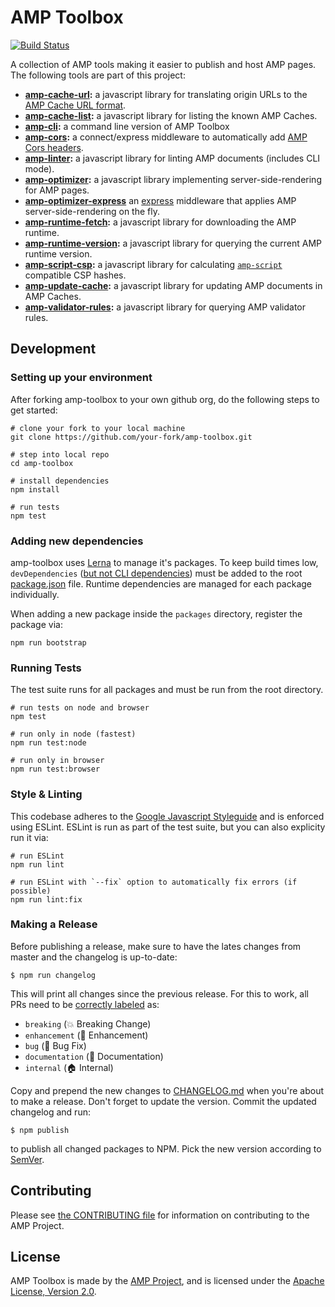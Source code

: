 <!---
Copyright 2015 The AMP HTML Authors. All Rights Reserved.

Licensed under the Apache License, Version 2.0 (the "License");
you may not use this file except in compliance with the License.
You may obtain a copy of the License at

      http://www.apache.org/licenses/LICENSE-2.0

Unless required by applicable law or agreed to in writing, software
distributed under the License is distributed on an "AS-IS" BASIS,
WITHOUT WARRANTIES OR CONDITIONS OF ANY KIND, either express or implied.
See the License for the specific language governing permissions and
limitations under the License.
-->

# AMP Toolbox

[![Build Status](https://travis-ci.org/ampproject/amp-toolbox.svg?branch=main)](https://travis-ci.org/ampproject/amp-toolbox)

A collection of AMP tools making it easier to publish and host AMP pages. The following tools are part of this project:

- **[amp-cache-url](/packages/cache-url):** a javascript library for translating origin URLs to the [AMP Cache URL format](https://developers.google.com/amp/cache/overview).
- **[amp-cache-list](/packages/cache-list):** a javascript library for listing the known AMP Caches.
- **[amp-cli](/packages/cli):** a command line version of AMP Toolbox
- **[amp-cors](/packages/cors):** a connect/express middleware to automatically add [AMP Cors headers](https://www.ampproject.org/docs/fundamentals/amp-cors-requests).
- **[amp-linter](/packages/linter):** a javascript library for linting AMP documents (includes CLI mode).
- **[amp-optimizer](/packages/optimizer):** a javascript library implementing server-side-rendering for AMP pages.
- **[amp-optimizer-express](/packages/optimizer-express)** an [express](http://expressjs.com/) middleware that applies AMP server-side-rendering on the fly.
- **[amp-runtime-fetch](/packages/runtime-fetch):** a javascript library for downloading the AMP runtime.
- **[amp-runtime-version](/packages/runtime-version):** a javascript library for querying the current AMP runtime version.
- **[amp-script-csp](/packages/script-csp):** a javascript library for calculating [`amp-script`](https://amp.dev/documentation/components/amp-script/) compatible CSP hashes.
- **[amp-update-cache](/packages/update-cache):** a javascript library for updating AMP documents in AMP Caches.
- **[amp-validator-rules](/packages/validator-rules):** a javascript library for querying AMP validator rules.

## Development

### Setting up your environment

After forking amp-toolbox to your own github org, do the following steps to get started:

```
# clone your fork to your local machine
git clone https://github.com/your-fork/amp-toolbox.git

# step into local repo
cd amp-toolbox

# install dependencies
npm install

# run tests
npm test
```

### Adding new dependencies

amp-toolbox uses [Lerna](https://lerna.js.org/) to manage it's packages. To keep build times low, `devDependencies` ([but not CLI dependencies](https://github.com/lerna/lerna/issues/1079#issuecomment-337660289)) must be added to the root [package.json](/package.json) file. Runtime dependencies are managed for each package individually.

When adding a new package inside the `packages` directory, register the package via:

```
npm run bootstrap
```

### Running Tests

The test suite runs for all packages and must be run from the root directory.

```
# run tests on node and browser
npm test

# run only in node (fastest)
npm run test:node

# run only in browser
npm run test:browser
```

### Style & Linting

This codebase adheres to the [Google Javascript Styleguide](https://google.github.io/styleguide/jsguide.html) and is enforced using ESLint. ESLint is run as part of the test suite, but you can also explicity run it via:

```
# run ESLint
npm run lint

# run ESLint with `--fix` option to automatically fix errors (if possible)
npm run lint:fix
```

### Making a Release

Before publishing a release, make sure to have the lates changes from master and the changelog is up-to-date:

```
$ npm run changelog
```

This will print all changes since the previous release. For this to work, all PRs need to be [correctly labeled](https://github.com/lerna/lerna-changelog#usage) as:

- `breaking` (💥 Breaking Change)
- `enhancement` (🚀 Enhancement)
- `bug` (🐛 Bug Fix)
- `documentation` (📝 Documentation)
- `internal` (🏠 Internal)

Copy and prepend the new changes to [CHANGELOG.md](/CHANGELOG.md) when you're about to make a release. Don't forget to update the version. Commit the updated changelog and run:

```
$ npm publish
```

to publish all changed packages to NPM. Pick the new version according to [SemVer](https://semver.org/).

## Contributing

Please see [the CONTRIBUTING file](/CONTRIBUTING.md) for information on contributing to the AMP Project.

## License

AMP Toolbox is made by the [AMP Project](https://www.ampproject.org/), and is licensed under the [Apache License, Version 2.0](/LICENSE).
